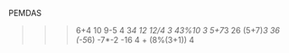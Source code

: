 PEMDAS

>>> 6+4
10
>>> 9-5
4
>>> 3*4
12
>>> 12/4
3
>>> 43%10
3
>>> 5+7*3
26
>>> (5+7)*3
36
>>> (-5*6) -7*-2
-16
>>> 4 + (8%(3+1))
4

